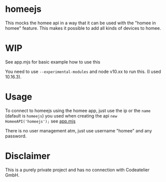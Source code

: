 # homeejs
This mocks the homee api in a way that it can be used with the "homee in homee" feature. This makes it possible to add all kinds of devices to homee.

# WIP

See app.mjs for basic example how to use this

You need to use `--experimental-modules` and node v10.xx to run this. (I used 10.16.3).

# Usage

To connect to homeejs using the homee app, just use the ip or the `name` (dafault is `homeejs`) you used when creating the api `new HomeeAPI('homeejs');` see [app.mjs](https://github.com/tobiasgraf/homeejs/blob/master/app.mjs#L23)

There is no user management atm, just use username "homee" and any password.


# Disclaimer
This is a purely private project and has no connection with Codeatelier GmbH.
